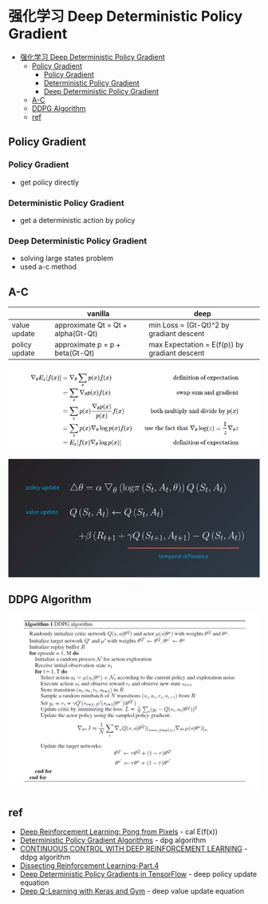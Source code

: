 # 强化学习 Deep Deterministic Policy Gradient

- [强化学习 Deep Deterministic Policy Gradient](#deep-deterministic-policy-gradient)
    - [Policy Gradient](#policy-gradient)
        - [Policy Gradient](#policy-gradient)
        - [Deterministic Policy Gradient](#deterministic-policy-gradient)
        - [Deep Deterministic Policy Gradient](#deep-deterministic-policy-gradient)
    - [A-C](#a-c)
    - [DDPG Algorithm](#ddpg-algorithm)
    - [ref](#ref)

## Policy Gradient
### Policy Gradient
- get policy directly

### Deterministic Policy Gradient
- get a deterministic action by policy

### Deep Deterministic Policy Gradient
- solving large states problem
- used a-c method



## A-C

|   | vanilla | deep |
|---| --- | --- |
| value update | approximate Qt = Qt + alpha(Gt-Qt) | min Loss = (Gt-Qt)^2 by gradiant descent|
| policy update | approximate p = p + beta(Gt-Qt) | max Expectation = E(f(p)) by gradiant descent |

![](./img/deriving_pg.png)

![](./img/a-c.png)

## DDPG Algorithm

![](./img/ddpg_algorithm.png)


## ref
- [Deep Reinforcement Learning: Pong from Pixels](http://karpathy.github.io/2016/05/31/rl/) - cal E(f(x))
- [Deterministic Policy Gradient Algorithms](http://proceedings.mlr.press/v32/silver14.pdf) - dpg algorithm
- [CONTINUOUS CONTROL WITH DEEP REINFORCEMENT LEARNING](https://arxiv.org/pdf/1509.02971.pdf) - ddpg algorithm 
- [Dissecting Reinforcement Learning-Part.4](https://mpatacchiola.github.io/blog/2017/02/11/dissecting-reinforcement-learning-4.html)
- [Deep Deterministic Policy Gradients in TensorFlow](http://pemami4911.github.io/blog/2016/08/21/ddpg-rl.html) - deep policy update equation
- [Deep Q-Learning with Keras and Gym](https://keon.io/deep-q-learning/) - deep value update equation 